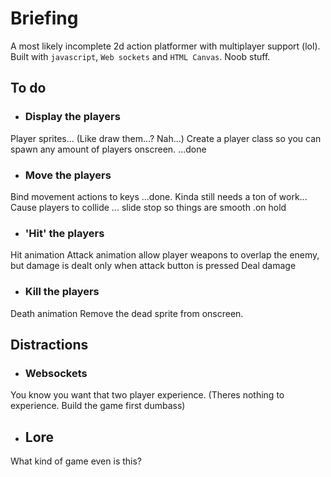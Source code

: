 # Briefing

A most likely incomplete 2d action platformer with multiplayer support (lol). Built with `javascript`, `Web sockets` and `HTML Canvas`. Noob stuff.

## To do

- ### Display the players

Player sprites... (Like draw them...? Nah...)
Create a player class so you can spawn any amount of players onscreen. ...done

- ### Move the players

Bind movement actions to keys ...done. Kinda still needs a ton of work...
Cause players to collide ...
slide stop so things are smooth .on hold

- ### 'Hit' the players

Hit animation
Attack animation
allow player weapons to overlap the enemy, but damage is dealt only when attack button is pressed
Deal damage

- ### Kill the players

Death animation
Remove the dead sprite from onscreen.

## Distractions

- ### Websockets

You know you want that two player experience. (Theres nothing to experience. Build the game first dumbass)

- ## Lore

What kind of game even is this?

